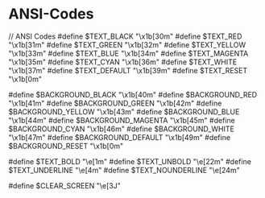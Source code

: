 # ANSI-Codes

// ANSI Codes
#define $TEXT_BLACK 	"\x1b[30m"
#define $TEXT_RED 		"\x1b[31m"
#define $TEXT_GREEN 	"\x1b[32m"
#define $TEXT_YELLOW 	"\x1b[33m"
#define $TEXT_BLUE 		"\x1b[34m"
#define $TEXT_MAGENTA 	"\x1b[35m"
#define $TEXT_CYAN 		"\x1b[36m"
#define $TEXT_WHITE 	"\x1b[37m"
#define $TEXT_DEFAULT 	"\x1b[39m"
#define $TEXT_RESET 	"\x1b[0m"

#define $BACKGROUND_BLACK 		"\x1b[40m"
#define $BACKGROUND_RED 		"\x1b[41m"
#define $BACKGROUND_GREEN 		"\x1b[42m"
#define $BACKGROUND_YELLOW 		"\x1b[43m"
#define $BACKGROUND_BLUE 		"\x1b[44m"
#define $BACKGROUND_MAGENTA 	"\x1b[45m"
#define $BACKGROUND_CYAN 		"\x1b[46m"
#define $BACKGROUND_WHITE 		"\x1b[47m"
#define $BACKGROUND_DEFAULT 	"\x1b[49m"
#define $BACKGROUND_RESET 		"\x1b[0m"

#define $TEXT_BOLD 				"\e[1m"
#define $TEXT_UNBOLD 			"\e[22m"
#define $TEXT_UNDERLINE 		"\e[4m"
#define $TEXT_NOUNDERLINE 		"\e[24m"

#define $CLEAR_SCREEN 	"\e[3J"
